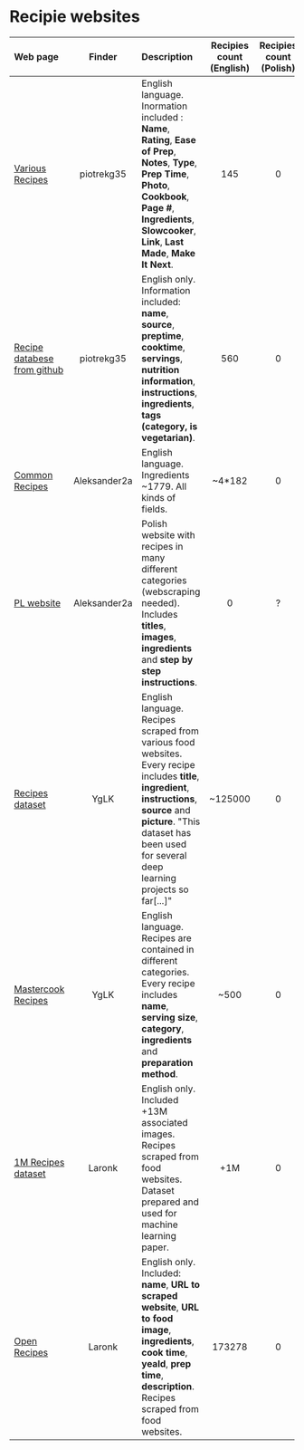 # Recipie websites

| Web page                                                                                          |    Finder    | Description                                                                                                                                                                                                                              | Recipies count (English) | Recipies count (Polish) | Data format |
| :------------------------------------------------------------------------------------------------ | :----------: | :--------------------------------------------------------------------------------------------------------------------------------------------------------------------------------------------------------------------------------------- | :----------------------: | :---------------------: | ----------: |
| [Various Recipes](https://airtable.com/universe/expHZcS7kWEyq5gUH/recipe-database?explore=true)   |  piotrekg35  | English language. Inormation included : **Name**, **Rating**, **Ease of Prep**, **Notes**, **Type**, **Prep Time**, **Photo**, **Cookbook**, **Page \#**, **Ingredients**, **Slowcooker**, **Link**, **Last Made**, **Make It Next**.    |           145            |            0            |        .csv |
| [Recipe databese from github](https://github.com/tabatkins/recipe-db/blob/master/db-recipes.json) |  piotrekg35  | English only. Information included: **name**, **source**, **preptime**, **cooktime**, **servings**, **nutrition information**, **instructions**, **ingredients**, **tags (category, is vegetarian)**.                                    |           560            |            0            |       .json |
| [Common Recipes](https://esha.com/resources/additional-databases/)                                | Aleksander2a | English language. Ingredients ~1779. All kinds of fields.                                                                                                                                                                                |         ~4\*182          |            0            | .exl (.xml) |
| [PL website](https://www.doradcasmaku.pl/)                                                        | Aleksander2a | Polish website with recipes in many different categories (webscraping needed). Includes **titles**, **images**, **ingredients** and **step by step instructions**.                                                                       |            0             |            ?            |        html |
| [Recipes dataset](https://eightportions.com/datasets/Recipes/)                                    |     YgLK     | English language. Recipes scraped from various food websites. Every recipe includes **title**, **ingredient**, **instructions**, **source** and **picture**. "This dataset has been used for several deep learning projects so far[...]" |         ~125000          |            0            |       .json |
| [Mastercook Recipes](http://mc6help.tripod.com/RecipeLibrary/RecipeLibrary.htm)                   |     YgLK     | English language. Recipes are contained in different categories. Every recipe includes **name**, **serving size**, **category**, **ingredients** and **preparation method**.                                                             |           ~500           |            0            |        .txt |
| [1M Recipes dataset](http://pic2recipe.csail.mit.edu/)                                            |    Laronk    | English only. Included +13M associated images. Recipes scraped from food websites. Dataset prepared and used for machine learning paper.                                                                                                 |           +1M            |            0            |           ? |
| [Open Recipes](https://github.com/fictivekin/openrecipes)                                         |    Laronk    | English only. Included: **name**, **URL to scraped website**, **URL to food image**, **ingredients**, **cook time**, **yeald**, **prep time**, **description**. Recipes scraped from food websites.                                      |          173278          |            0            |       .json |
